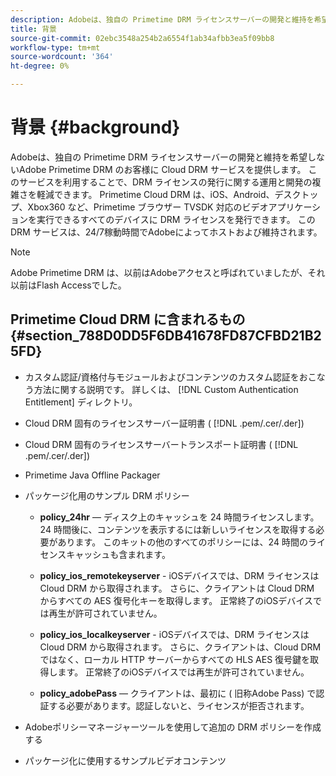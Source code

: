 ```yaml
---
description: Adobeは、独自の Primetime DRM ライセンスサーバーの開発と維持を希望しないAdobe Primetime DRM のお客様に Cloud DRM サービスを提供します。 このサービスを利用することで、DRM ライセンスの発行に関する運用と開発の複雑さを軽減できます。 Primetime Cloud DRM は、iOS、Android、デスクトップ、Xbox360 など、Primetime ブラウザー TVSDK 対応のビデオアプリケーションを実行できるすべてのデバイスに DRM ライセンスを発行できます。 この DRM サービスは、24/7稼動時間でAdobeによってホストおよび維持されます。
title: 背景
source-git-commit: 02ebc3548a254b2a6554f1ab34afbb3ea5f09bb8
workflow-type: tm+mt
source-wordcount: '364'
ht-degree: 0%

---
```


# 背景 {#background}

Adobeは、独自の Primetime DRM ライセンスサーバーの開発と維持を希望しないAdobe Primetime DRM のお客様に Cloud DRM サービスを提供します。 このサービスを利用することで、DRM ライセンスの発行に関する運用と開発の複雑さを軽減できます。 Primetime Cloud DRM は、iOS、Android、デスクトップ、Xbox360 など、Primetime ブラウザー TVSDK 対応のビデオアプリケーションを実行できるすべてのデバイスに DRM ライセンスを発行できます。 この DRM サービスは、24/7稼動時間でAdobeによってホストおよび維持されます。

>[!NOTE]
>
>Adobe Primetime DRM は、以前はAdobeアクセスと呼ばれていましたが、それ以前はFlash Accessでした。

## Primetime Cloud DRM に含まれるもの {#section_788D0DD5F6DB41678FD87CFBD21B25FD}

* カスタム認証/資格付与モジュールおよびコンテンツのカスタム認証をおこなう方法に関する説明です。 詳しくは、 [!DNL Custom Authentication Entitlement] ディレクトリ。
* Cloud DRM 固有のライセンスサーバー証明書 ( [!DNL .pem/.cer/.der])

* Cloud DRM 固有のライセンスサーバートランスポート証明書 ( [!DNL .pem/.cer/.der])

* Primetime Java Offline Packager
* パッケージ化用のサンプル DRM ポリシー

   * **policy_24hr**  — ディスク上のキャッシュを 24 時間ライセンスします。 24 時間後に、コンテンツを表示するには新しいライセンスを取得する必要があります。 このキットの他のすべてのポリシーには、24 時間のライセンスキャッシュも含まれます。
   * **policy_ios_remotekeyserver** - iOSデバイスでは、DRM ライセンスは Cloud DRM から取得されます。 さらに、クライアントは Cloud DRM からすべての AES 復号化キーを取得します。 正常終了のiOSデバイスでは再生が許可されていません。

   * **policy_ios_localkeyserver** - iOSデバイスでは、DRM ライセンスは Cloud DRM から取得されます。 さらに、クライアントは、Cloud DRM ではなく、ローカル HTTP サーバーからすべての HLS AES 復号鍵を取得します。 正常終了のiOSデバイスでは再生が許可されていません。

   * **policy_adobePass**  — クライアントは、最初に ( 旧称Adobe Pass) で認証する必要があります。認証しないと、ライセンスが拒否されます。

* Adobeポリシーマネージャーツールを使用して追加の DRM ポリシーを作成する
* パッケージ化に使用するサンプルビデオコンテンツ
